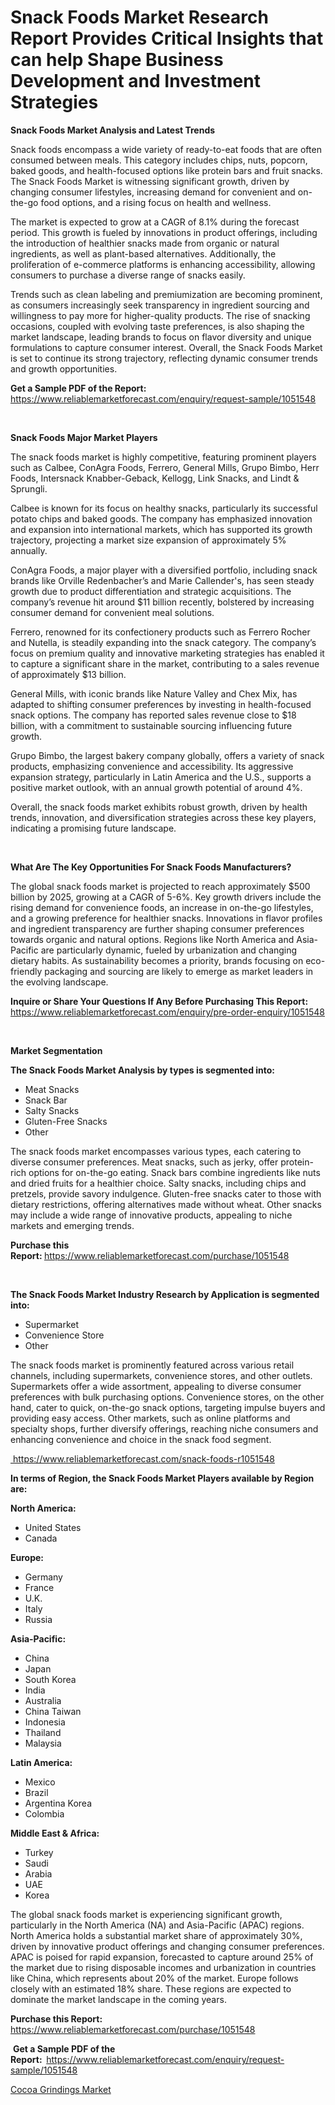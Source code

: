 <p><h1>Snack Foods Market Research Report Provides Critical Insights that can help Shape Business Development and Investment Strategies</h1></p><p><strong>Snack Foods Market Analysis and Latest Trends</strong></p>
<p><p>Snack foods encompass a wide variety of ready-to-eat foods that are often consumed between meals. This category includes chips, nuts, popcorn, baked goods, and health-focused options like protein bars and fruit snacks. The Snack Foods Market is witnessing significant growth, driven by changing consumer lifestyles, increasing demand for convenient and on-the-go food options, and a rising focus on health and wellness.</p><p>The market is expected to grow at a CAGR of 8.1% during the forecast period. This growth is fueled by innovations in product offerings, including the introduction of healthier snacks made from organic or natural ingredients, as well as plant-based alternatives. Additionally, the proliferation of e-commerce platforms is enhancing accessibility, allowing consumers to purchase a diverse range of snacks easily.</p><p>Trends such as clean labeling and premiumization are becoming prominent, as consumers increasingly seek transparency in ingredient sourcing and willingness to pay more for higher-quality products. The rise of snacking occasions, coupled with evolving taste preferences, is also shaping the market landscape, leading brands to focus on flavor diversity and unique formulations to capture consumer interest. Overall, the Snack Foods Market is set to continue its strong trajectory, reflecting dynamic consumer trends and growth opportunities.</p></p>
<p><strong>Get a Sample PDF of the Report:&nbsp;</strong> <a href="https://www.reliablemarketforecast.com/enquiry/request-sample/1051548?utm_campaign=2470&utm_medium=2&utm_source=Github&utm_content=ia&utm_term=14022025&utm_id=snack-foods">https://www.reliablemarketforecast.com/enquiry/request-sample/1051548</a></p>
<p>&nbsp;</p>
<p><strong>Snack Foods Major Market Players</strong></p>
<p><p>The snack foods market is highly competitive, featuring prominent players such as Calbee, ConAgra Foods, Ferrero, General Mills, Grupo Bimbo, Herr Foods, Intersnack Knabber-Geback, Kellogg, Link Snacks, and Lindt & Sprungli. </p><p>Calbee is known for its focus on healthy snacks, particularly its successful potato chips and baked goods. The company has emphasized innovation and expansion into international markets, which has supported its growth trajectory, projecting a market size expansion of approximately 5% annually.</p><p>ConAgra Foods, a major player with a diversified portfolio, including snack brands like Orville Redenbacher’s and Marie Callender's, has seen steady growth due to product differentiation and strategic acquisitions. The company’s revenue hit around $11 billion recently, bolstered by increasing consumer demand for convenient meal solutions.</p><p>Ferrero, renowned for its confectionery products such as Ferrero Rocher and Nutella, is steadily expanding into the snack category. The company’s focus on premium quality and innovative marketing strategies has enabled it to capture a significant share in the market, contributing to a sales revenue of approximately $13 billion.</p><p>General Mills, with iconic brands like Nature Valley and Chex Mix, has adapted to shifting consumer preferences by investing in health-focused snack options. The company has reported sales revenue close to $18 billion, with a commitment to sustainable sourcing influencing future growth.</p><p>Grupo Bimbo, the largest bakery company globally, offers a variety of snack products, emphasizing convenience and accessibility. Its aggressive expansion strategy, particularly in Latin America and the U.S., supports a positive market outlook, with an annual growth potential of around 4%.</p><p>Overall, the snack foods market exhibits robust growth, driven by health trends, innovation, and diversification strategies across these key players, indicating a promising future landscape.</p></p>
<p>&nbsp;</p>
<p><strong>What Are The Key Opportunities For Snack Foods Manufacturers?</strong></p>
<p><p>The global snack foods market is projected to reach approximately $500 billion by 2025, growing at a CAGR of 5-6%. Key growth drivers include the rising demand for convenience foods, an increase in on-the-go lifestyles, and a growing preference for healthier snacks. Innovations in flavor profiles and ingredient transparency are further shaping consumer preferences towards organic and natural options. Regions like North America and Asia-Pacific are particularly dynamic, fueled by urbanization and changing dietary habits. As sustainability becomes a priority, brands focusing on eco-friendly packaging and sourcing are likely to emerge as market leaders in the evolving landscape.</p></p>
<p><strong>Inquire or Share Your Questions If Any Before Purchasing This Report:</strong> <a href="https://www.reliablemarketforecast.com/enquiry/pre-order-enquiry/1051548?utm_campaign=2470&utm_medium=2&utm_source=Github&utm_content=ia&utm_term=14022025&utm_id=snack-foods">https://www.reliablemarketforecast.com/enquiry/pre-order-enquiry/1051548</a></p>
<p>&nbsp;</p>
<p><strong>Market Segmentation</strong></p>
<p><strong>The Snack Foods Market Analysis by types is segmented into:</strong></p>
<p><ul><li>Meat Snacks</li><li>Snack Bar</li><li>Salty Snacks</li><li>Gluten-Free Snacks</li><li>Other</li></ul></p>
<p><p>The snack foods market encompasses various types, each catering to diverse consumer preferences. Meat snacks, such as jerky, offer protein-rich options for on-the-go eating. Snack bars combine ingredients like nuts and dried fruits for a healthier choice. Salty snacks, including chips and pretzels, provide savory indulgence. Gluten-free snacks cater to those with dietary restrictions, offering alternatives made without wheat. Other snacks may include a wide range of innovative products, appealing to niche markets and emerging trends.</p></p>
<p><strong>Purchase this Report:&nbsp;</strong><a href="https://www.reliablemarketforecast.com/purchase/1051548?utm_campaign=2470&utm_medium=2&utm_source=Github&utm_content=ia&utm_term=14022025&utm_id=snack-foods">https://www.reliablemarketforecast.com/purchase/1051548</a></p>
<p>&nbsp;</p>
<p><strong>The Snack Foods Market Industry Research by Application is segmented into:</strong></p>
<p><ul><li>Supermarket</li><li>Convenience Store</li><li>Other</li></ul></p>
<p><p>The snack foods market is prominently featured across various retail channels, including supermarkets, convenience stores, and other outlets. Supermarkets offer a wide assortment, appealing to diverse consumer preferences with bulk purchasing options. Convenience stores, on the other hand, cater to quick, on-the-go snack options, targeting impulse buyers and providing easy access. Other markets, such as online platforms and specialty shops, further diversify offerings, reaching niche consumers and enhancing convenience and choice in the snack food segment.</p></p>
<p><a href="https://www.reliablemarketforecast.com/snack-foods-r1051548?utm_campaign=2470&utm_medium=2&utm_source=Github&utm_content=ia&utm_term=14022025&utm_id=snack-foods">&nbsp;https://www.reliablemarketforecast.com/snack-foods-r1051548</a></p>
<p><strong>In terms of Region, the Snack Foods Market Players available by Region are:</strong></p>
<p>
    <p> <strong> North America: </strong>
        <ul>
            <li>United States</li>
            <li>Canada</li>
        </ul>
        </p> 
    <p> <strong> Europe: </strong>
        <ul>
            <li>Germany</li>
            <li>France</li>
            <li>U.K.</li>
            <li>Italy</li>
            <li>Russia</li>
        </ul>
        </p> 
    <p> <strong> Asia-Pacific: </strong>
        <ul>
            <li>China</li>
            <li>Japan</li>
            <li>South Korea</li>
            <li>India</li>
            <li>Australia</li>
            <li>China Taiwan</li>
            <li>Indonesia</li>
            <li>Thailand</li>
            <li>Malaysia</li>
        </ul>
        </p> 
    <p> <strong> Latin America: </strong>
        <ul>
            <li>Mexico</li>
            <li>Brazil</li>
            <li>Argentina Korea</li>
            <li>Colombia</li>
        </ul>
        </p> 
    <p> <strong> Middle East & Africa: </strong>
        <ul>
            <li>Turkey</li>
            <li>Saudi</li>
            <li>Arabia</li>
            <li>UAE</li>
            <li>Korea</li>
        </ul>
    </p>
    </p>
<p><p>The global snack foods market is experiencing significant growth, particularly in the North America (NA) and Asia-Pacific (APAC) regions. North America holds a substantial market share of approximately 30%, driven by innovative product offerings and changing consumer preferences. APAC is poised for rapid expansion, forecasted to capture around 25% of the market due to rising disposable incomes and urbanization in countries like China, which represents about 20% of the market. Europe follows closely with an estimated 18% share. These regions are expected to dominate the market landscape in the coming years.</p></p>
<p><strong>Purchase this Report: </strong><a href="https://www.reliablemarketforecast.com/purchase/1051548?utm_campaign=2470&utm_medium=2&utm_source=Github&utm_content=ia&utm_term=14022025&utm_id=snack-foods">https://www.reliablemarketforecast.com/purchase/1051548</a></p>
<p>&nbsp;<strong>Get a Sample PDF of the Report:&nbsp;&nbsp;</strong><a href="https://www.reliablemarketforecast.com/enquiry/request-sample/1051548?utm_campaign=2470&utm_medium=2&utm_source=Github&utm_content=ia&utm_term=14022025&utm_id=snack-foods">https://www.reliablemarketforecast.com/enquiry/request-sample/1051548</a></p>
<p><strong></strong></p>
<p><p><a href="https://github.com/lisaeichler20775/Market-Research-Report-List-1/blob/main/cocoa-grindings-market.md?utm_campaign=2470&utm_medium=2&utm_source=Github&utm_content=ia&utm_term=14022025&utm_id=snack-foods">Cocoa Grindings Market</a></p></p>